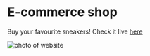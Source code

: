 # E-commerce shop
Buy your favourite sneakers! Check it live [here](https://www.google.pl/)

![photo of website](./img/sneakers-shop.png)
